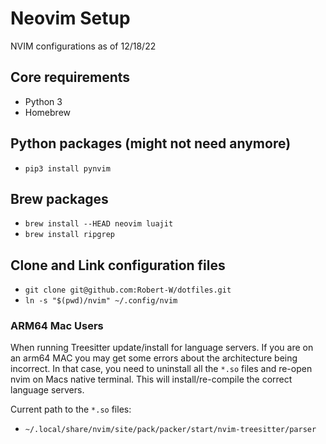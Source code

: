 # Neovim Setup
NVIM configurations as of 12/18/22

## Core requirements
- Python 3
- Homebrew

## Python packages (might not need anymore)
- `pip3 install pynvim`

## Brew packages
- `brew install --HEAD neovim luajit`
- `brew install ripgrep`

## Clone and Link configuration files
- `git clone git@github.com:Robert-W/dotfiles.git`
- `ln -s "$(pwd)/nvim" ~/.config/nvim`

### ARM64 Mac Users
When running Treesitter update/install for language servers. If you are on an
arm64 MAC you may get some errors about the architecture being incorrect. In
that case, you need to uninstall all the `*.so` files and re-open nvim on Macs
native terminal. This will install/re-compile the correct language servers.

Current path to the `*.so` files:
- `~/.local/share/nvim/site/pack/packer/start/nvim-treesitter/parser`